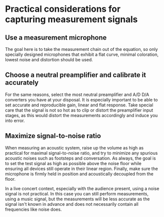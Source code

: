 # Practical considerations for capturing measurement signals

## Use a measurement microphone
The goal here is to take the measurement chain out
of the equation, so only specially designed microphones that exhibit a flat curve, minimal coloration,
lowest noise and distortion should be used.

## Choose a neutral preamplifier and calibrate it accurately
For the same reasons, select the most neutral preamplifier and A/D D/A
converters you have at your disposal. It is especially important to be able to set accurate and
reproducible gain, linear and flat response. Take special care that the signal is not so hot as to clip
or distort the preamplifier input stages, as this would distort the measurements accordingly and induce
you into error.

## Maximize signal-to-noise ratio
When measuring an acoustic system,
raise up the volume as high as practical for maximal signal-to-noise ratio, and try to minimize any
spurious acoustic noises such as footsteps and conversation. As always, the goal is to set the test
signal as high as possible above the noise floor while ensuring all devices still operate in their
linear region. Finally, make sure the microphone is firmly held in position and acoustically decoupled
from the floor.

In a live concert context, especially with the audience present, using a noise signal is not practical.
In this case you can still perform measurements, using a music signal, but the measurements will be less
accurate as the signal isn't known in advance and does not necessarily contain all frequencies like
noise does.



